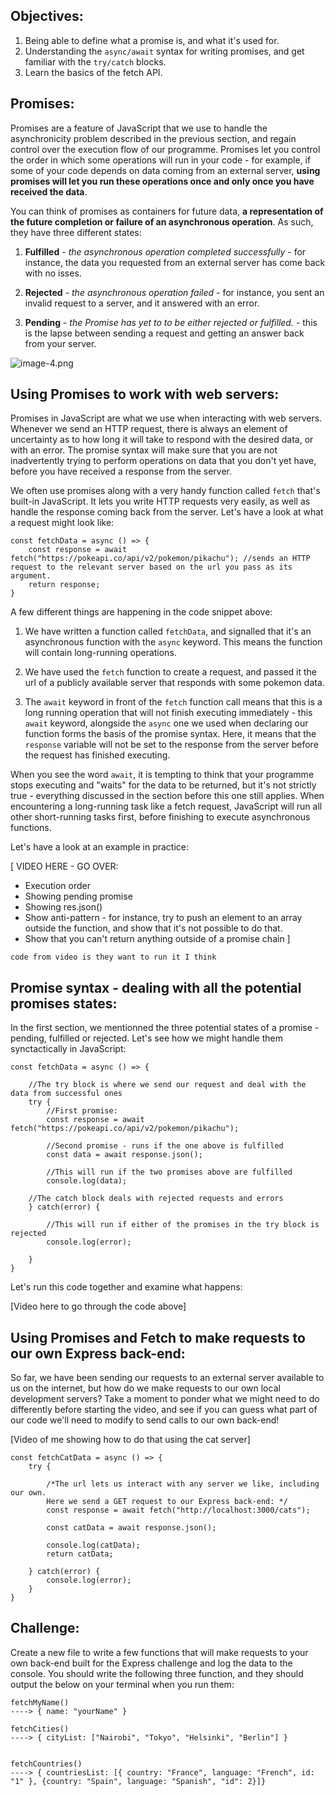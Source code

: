 ## Objectives:
1. Being able to define what a promise is, and what it's used for.
1. Understanding the `async/await` syntax for writing promises, and get familiar with the `try/catch` blocks. 
1. Learn the basics of the fetch API.

## Promises:

Promises are a feature of JavaScript that we use to handle the asynchronicity problem described in the previous section, and regain control over the execution flow of our programme. Promises let you control the order in which some operations will run in your code - for example, if some of your code depends on data coming from an external server, **using promises will let you run these operations once and only once you have received the data**.

You can think of promises as containers for future data, **a representation of the future completion or failure of an asynchronous operation**. As such, they have three different states: 

1. **Fulfilled** - *the asynchronous operation completed successfully* - for instance, the data you requested from an external server has come back with no isses. 

1. **Rejected** - *the asynchronous operation failed* - for instance, you sent an invalid request to a server, and it answered with an error.  

1. **Pending** - *the Promise has yet to to be either rejected or fulfilled.* - this is the lapse between sending a request and getting an answer back from your server. 

![image-4.png](https://eu-west-2.graphassets.com/AXI7KNWwuTwCtIHy5bFnWz/aMqpq4UjS6OnHdO8tLR0)


## Using Promises to work with web servers: 

Promises in JavaScript are what we use when interacting with web servers. Whenever we send an HTTP request, there is always an element of uncertainty as to how long it will take to respond with the desired data, or with an error. The promise syntax will make sure that you are not inadvertently trying to perform operations on data that you don't yet have, before you have received a response from the server. 

We often use promises along with a very handy function called `fetch` that's built-in JavaScript. It lets you write HTTP requests very easily, as well as handle the response coming back from the server. Let's have a look at what a request might look like: 

```
const fetchData = async () => {
    const response = await fetch("https://pokeapi.co/api/v2/pokemon/pikachu"); //sends an HTTP request to the relevant server based on the url you pass as its argument.
    return response; 
}
```

A few different things are happening in the code snippet above:

1. We have written a function called `fetchData`, and signalled that it's an asynchronous function with the `async` keyword. This means the function will contain long-running operations.

1. We have used the `fetch` function to create a request, and passed it the url of a publicly available server that responds with some pokemon data. 

1. The `await` keyword in front of the `fetch` function call means that this is a long running operation that will not finish executing immediately - this `await` keyword, alongside the `async` one we used when declaring our function forms the basis of the promise syntax. Here, it means that the `response` variable will not be set to the response from the server before the request has finished executing. 

When you see the word `await`, it is tempting to think that your programme stops executing and "waits" for the data to be returned, but it's not strictly true - everything discussed in the section before this one still applies. When encountering a long-running task like a fetch request, JavaScript will run all other short-running tasks first, before finishing to execute asynchronous functions.

Let's have a look at an example in practice: 

[
VIDEO HERE - GO OVER:
- Execution order 
- Showing pending promise 
- Showing res.json()
- Show anti-pattern - for instance, try to push an element to an array outside the function, and show that it's not possible to do that. 
- Show that you can't return anything outside of a promise chain
]

```
code from video is they want to run it I think
```

## Promise syntax - dealing with all the potential promises states: 

In the first section, we mentionned the three potential states of a promise - pending, fulfilled or rejected. Let's see how we might handle them synctactically in JavaScript:

```
const fetchData = async () => {

    //The try block is where we send our request and deal with the data from successful ones
    try {
        //First promise:
        const response = await fetch("https://pokeapi.co/api/v2/pokemon/pikachu");

        //Second promise - runs if the one above is fulfilled
        const data = await response.json(); 

        //This will run if the two promises above are fulfilled
        console.log(data); 

    //The catch block deals with rejected requests and errors
    } catch(error) {

        //This will run if either of the promises in the try block is rejected
        console.log(error);

    }
}
```

Let's run this code together and examine what happens: 

[Video here to go through the code above]

## Using Promises and Fetch to make requests to our own Express back-end: 

So far, we have been sending our requests to an external server available to us on the internet, but how do we make requests to our own local development servers? Take a moment to ponder what we might need to do differently before starting the video, and see if you can guess what part of our code we'll need to modify to send calls to our own back-end! 


[Video of me showing how to do that using the cat server]


```
const fetchCatData = async () => {
    try {

        /*The url lets us interact with any server we like, including our own.
        Here we send a GET request to our Express back-end: */
        const response = await fetch("http://localhost:3000/cats");

        const catData = await response.json(); 

        console.log(catData);
        return catData;

    } catch(error) {
        console.log(error);
    }
}

```

## Challenge: 

Create a new file to write a few functions that will make requests to your own back-end built for the Express challenge and log the data to the console. You should write the following three function, and they should output the below on your terminal when you run them: 

```
fetchMyName()
----> { name: "yourName" }

fetchCities()
----> { cityList: ["Nairobi", "Tokyo", "Helsinki", "Berlin"] }


fetchCountries()
----> { countriesList: [{ country: "France", language: "French", id: "1" }, {country: "Spain", language: "Spanish", "id": 2}]}
```



